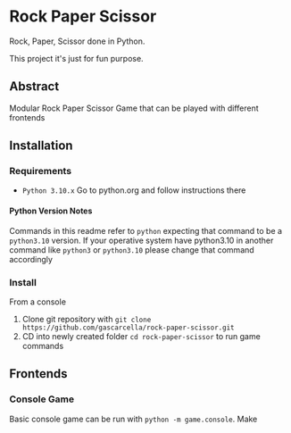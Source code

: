 # Rock Paper Scissor

Rock, Paper, Scissor done in Python.

This project it's just for fun purpose.

## Abstract

Modular Rock Paper Scissor Game that can be played with different frontends

## Installation

### Requirements
* `Python 3.10.x` Go to python.org and follow instructions there

#### Python Version Notes
Commands in this readme refer to `python` expecting that command to be a `python3.10` version. 
If your operative system have python3.10 in another command like `python3` or `python3.10` please change that command accordingly

### Install
From a console
1. Clone git repository with `git clone https://github.com/gascarcella/rock-paper-scissor.git`
2. CD into newly created folder `cd rock-paper-scissor` to run game commands

## Frontends

### Console Game

Basic console game can be run with `python -m game.console`. Make